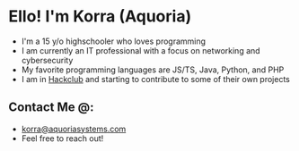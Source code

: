 # Ello! I'm Korra (Aquoria)
- I'm a 15 y/o highschooler who loves programming
- I am currently an IT professional with a focus on networking and cybersecurity
- My favorite programming languages are JS/TS, Java, Python, and PHP
- I am in [Hackclub](https://hackclub.com) and starting to contribute to some of their own projects

## Contact Me @:
- korra@aquoriasystems.com
- Feel free to reach out!
